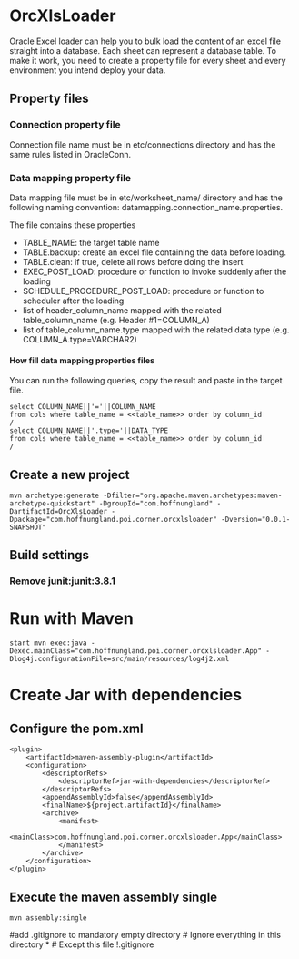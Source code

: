 # OrcXlsLoader

Oracle Excel loader can help you to bulk load the content of an excel file straight into a database.
Each sheet can represent a database table.
To make it work, you need to create a property file for every sheet and every environment you intend deploy your data.

## Property files

### Connection property file
Connection file name must be in etc/connections directory and has the same rules listed in OracleConn.

### Data mapping property file
Data mapping file must be in etc/worksheet_name/ directory and has the following naming convention: datamapping.connection_name.properties.

The file contains these properties

* TABLE_NAME: the target table name
* TABLE.backup: create an excel file containing the data before loading. 
* TABLE.clean: if true, delete all rows before doing the insert
* EXEC_POST_LOAD: procedure or function to invoke suddenly after the loading
* SCHEDULE_PROCEDURE_POST_LOAD: procedure or function to scheduler after the loading
* list of header_column_name mapped with the related table_column_name (e.g. Header #1=COLUMN_A)
* list of table_column_name.type mapped with the related data type (e.g. COLUMN_A.type=VARCHAR2)

#### How fill data mapping properties files

You can run the following queries, copy the result and paste in the target file.

	select COLUMN_NAME||'='||COLUMN_NAME
	from cols where table_name = <<table_name>> order by column_id
	/
	select COLUMN_NAME||'.type='||DATA_TYPE
	from cols where table_name = <<table_name>> order by column_id
	/

## Create a new project
	mvn archetype:generate -Dfilter="org.apache.maven.archetypes:maven-archetype-quickstart" -DgroupId="com.hoffnungland" -DartifactId=OrcXlsLoader -Dpackage="com.hoffnungland.poi.corner.orcxlsloader" -Dversion="0.0.1-SNAPSHOT"
	
## Build settings
### Remove junit:junit:3.8.1


# Run with Maven
	
	start mvn exec:java -Dexec.mainClass="com.hoffnungland.poi.corner.orcxlsloader.App" -Dlog4j.configurationFile=src/main/resources/log4j2.xml

# Create Jar with dependencies

## Configure the pom.xml

	<plugin>
		<artifactId>maven-assembly-plugin</artifactId>
		<configuration>
			<descriptorRefs>
				<descriptorRef>jar-with-dependencies</descriptorRef>
			</descriptorRefs>
			<appendAssemblyId>false</appendAssemblyId>
			<finalName>${project.artifactId}</finalName>
			<archive>
				<manifest>
					<mainClass>com.hoffnungland.poi.corner.orcxlsloader.App</mainClass>
				</manifest>
			</archive>
		</configuration>
	</plugin>

## Execute the maven assembly single

	mvn assembly:single

#add .gitignore to mandatory empty directory
	# Ignore everything in this directory
	*
	# Except this file
	!.gitignore
